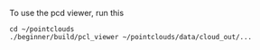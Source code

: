 To use the pcd viewer, run this 

```
cd ~/pointclouds
./beginner/build/pcl_viewer ~/pointclouds/data/cloud_out/...
```
